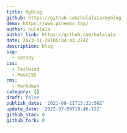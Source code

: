```yaml
---
title: Myblog
github: https://github.com/hulala1a/myblog
demo: https://www.pinemoo.top/
author: hulala1a
author_link: https://github.com/hulala1a
date: 2023-11-28T05:04:43.274Z
description: blog
ssg:
  - Gatsby
css:
  - Tailwind
  - PostCSS
cms:
  - Markdown
category: []
draft: false
publish_date: '2021-08-11T13:32:50Z'
update_date: '2022-07-09T19:46:12Z'
github_star: 0
github_fork: 0
---
```

